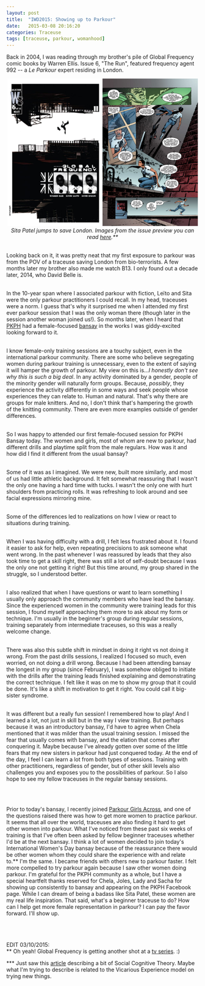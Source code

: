 ```yaml
---
layout: post
title:  "IWD2015: Showing up to Parkour"
date:   2015-03-08 20:16:20
categories: Traceuse
tags: [traceuse, parkour, womanhood]
---
```


Back in 2004, I was reading through my brother's pile of Global Frequency comic books by Warren Ellis. Issue 6, "The Run", featured frequency agent 992 -- a <i>Le Parkour</i> expert residing in London. 



<center>
<img src="/assets/images/20150308-TheRun.jpg" alt="Global Frequency 6" width="250"><img src="/assets/images/20150308-Sita.jpg" alt="Global Frequency 6" width="250">  


<br>
	<i>Sita Patel jumps to save London. Images from the issue preview you can read <a href="https://www.readdcentertainment.com/Global-Frequency-6-of-12/digital-comic/0312900065001">here</a>.**</i>

</center>

<br>

Looking back on it, it was pretty neat that my first exposure to parkour was from the POV of a traceuse saving London from bio-terrorists. A few months later my brother also made me watch B13. I only found out a decade later, 2014, who David Belle is.  
<br>

In the 10-year span where I associated parkour with fiction, Leïto and Sita were the only parkour practitioners I could recall. In my head, traceuses were a norm. I guess that's why it surprised me when I attended my first ever parkour session that I was the only woman there (though later in the session another woman joined us!). So months later, when I heard that <a href="https://www.facebook.com/parkourphilippines">PKPH</a> had a female-focused <a href="http://www.parkourphilippines.org/articles/pkphbansay-parkour-sunday-training-rules-and-regulation">bansay</a> in the works I was giddy-excited looking forward to it.  
<br>

I know female-only training sessions are a touchy subject, even in the international parkour community. There are some who believe segregating women during parkour training is unnecessary, even to the extent of saying it will hamper the growth of parkour. My view on this is...<i>I honestly don't see why this is such a big deal</i>. In any activity dominated by a gender, people of the minority gender will naturally form groups. Because, <i>possibly</i>, they experience the activity differently in some ways and seek people whose experiences they can relate to. Human and natural. That's why there are groups for male knitters. And no, I don't think that's hampering the growth of the knitting community. There are even more examples outside of gender differences.  
<br>

So I was happy to attended our first female-focused session for PKPH Bansay today. The women and girls, most of whom are new to parkour, had different drills and playtime split from the male regulars. How was it and how did I find it different from the usual bansay?  
<br>

Some of it was as I imagined. We were new, built more similarly, and most of us had little athletic background. It felt somewhat reassuring that I wasn't the only one having a hard time with tucks. I wasn't the only one with hurt shoulders from practicing rolls. It was refreshing to look around and see facial expressions mirroring mine.  
<br>

Some of the differences led to realizations on how I view or react to situations during training.  
<br>

When I was having difficulty with a drill, I felt less frustrated about it. I found it easier to ask for help, even repeating precisions to ask someone what went wrong. In the past whenever I was reassured by leads that they also took time to get a skill right, there was still a lot of self-doubt because I was the only one not getting it right! But this time around, my group shared in the struggle, so I understood better.  
<br>

I also realized that when I have questions or want to learn something I usually only approach the community members who have lead the bansay. Since the experienced women in the community were training leads for this session, I found myself approaching them more to ask about my form or technique. I'm usually in the beginner's group during regular sessions, training separately from intermediate traceuses, so this was a really welcome change.  
<br>


There was also this subtle shift in mindset in doing it right vs not doing it wrong. From the past drills sessions, I realized I focused so much, even worried, on not doing a drill wrong. Because I had been attending bansay the longest in my group (since February), I was somehow obliged to initiate with the drills after the training leads finished explaining and demonstrating the correct technique. I felt like it was on me to show my group that it could be done. It's like a shift in motivation to get it right. You could call it big-sister syndrome.    
<br>


It was different but a really fun session! I remembered how to play! And I learned a lot, not just in skill but in the way I view training. But perhaps because it was an introductory bansay, I'd have to agree when Chela mentioned that it was milder than the usual training session. I missed the fear that usually comes with bansay, and the elation that comes after conquering it. Maybe because I've already gotten over some of the little fears that my new sisters in parkour had just conquered today. At the end of the day, I feel I can learn a lot from both types of sessions. Training with other practitioners, regardless of gender, but of other skill levels also challenges you and exposes you to the possibilities of parkour. So I also hope to see my fellow traceuses in the regular bansay sessions.  

<br>

<br>

Prior to today's bansay, I recently joined <a href="https://www.facebook.com/groups/girlsacross/">Parkour Girls Across</a>, and one of the questions raised there was how to get more women to practice parkour. It seems that all over the world, traceuses are also finding it hard to get other women into parkour. What I've noticed from these past six weeks of training is that I've often been asked by fellow beginner traceuses whether I'd be at the next bansay. I think a lot of women decided to join today's International Women's Day bansay because of the reassurance there would be other women whom they could share the experience with and relate to.** I'm the same. I became friends with others new to parkour faster. I felt more compelled to try parkour again because I saw other women doing parkour. I'm grateful for the PKPH community as a whole, but I have a special heartfelt thanks reserved for Chela, Joles, Lady and Sacha for showing up consistently to bansay and appearing on the PKPH Facebook page. While I can dream of being a badass like Sita Patel, these women are my real life inspiration. That said, what's a beginner traceuse to do? How can I help get more female representation in parkour?  I can pay the favor forward. I'll show up.  
  <br>    <br>    <br> 

EDIT 03/10/2015:  <br>
** Oh yeah! Global Frequency is getting another shot at a <a href="http://www.comicbookresources.com/?page=article&id=57295">tv series</a>. :)

*** Just saw this <a href="http://blog.myfitnesspal.com/the-surprisingly-simple-enjoyable-way-to-make-weight-loss-stick/">article</a> describing a bit of Social Cognitive Theory. Maybe what I'm trying to describe is related to the Vicarious Experience model on trying new things. 
